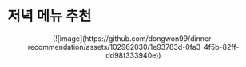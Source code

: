 # 저녁 메뉴 추천

<div align="center">  
  (![image](https://github.com/dongwon99/dinner-recommendation/assets/102962030/1e93783d-0fa3-4f5b-82ff-dd98f333940e))
</div>
